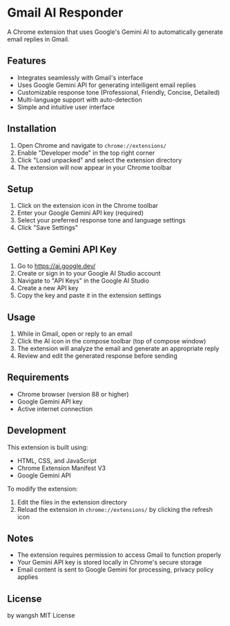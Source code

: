 # Gmail AI Responder

A Chrome extension that uses Google's Gemini AI to automatically generate email replies in Gmail.

## Features

- Integrates seamlessly with Gmail's interface
- Uses Google Gemini API for generating intelligent email replies
- Customizable response tone (Professional, Friendly, Concise, Detailed)
- Multi-language support with auto-detection
- Simple and intuitive user interface

## Installation

1. Open Chrome and navigate to `chrome://extensions/`
2. Enable "Developer mode" in the top right corner
3. Click "Load unpacked" and select the extension directory
4. The extension will now appear in your Chrome toolbar

## Setup

1. Click on the extension icon in the Chrome toolbar
2. Enter your Google Gemini API key (required)
3. Select your preferred response tone and language settings
4. Click "Save Settings"

## Getting a Gemini API Key

1. Go to https://ai.google.dev/
2. Create or sign in to your Google AI Studio account
3. Navigate to "API Keys" in the Google AI Studio
4. Create a new API key
5. Copy the key and paste it in the extension settings

## Usage

1. While in Gmail, open or reply to an email
2. Click the AI icon in the compose toolbar (top of compose window)
3. The extension will analyze the email and generate an appropriate reply
4. Review and edit the generated response before sending

## Requirements

- Chrome browser (version 88 or higher)
- Google Gemini API key
- Active internet connection

## Development

This extension is built using:
- HTML, CSS, and JavaScript
- Chrome Extension Manifest V3
- Google Gemini API

To modify the extension:
1. Edit the files in the extension directory
2. Reload the extension in `chrome://extensions/` by clicking the refresh icon

## Notes

- The extension requires permission to access Gmail to function properly
- Your Gemini API key is stored locally in Chrome's secure storage
- Email content is sent to Google Gemini for processing, privacy policy applies

## License
by wangsh
MIT License
